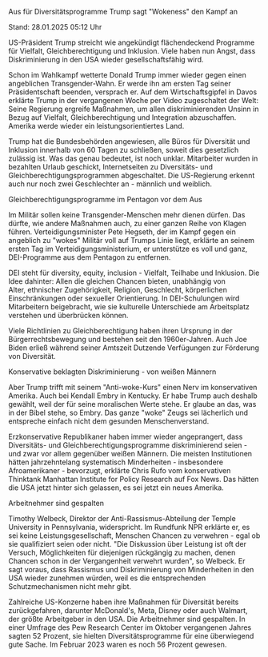 
Aus für Diversitätsprogramme
Trump sagt "Wokeness" den Kampf an


Stand: 28.01.2025 05:12 Uhr


US-Präsident Trump streicht wie angekündigt flächendeckend Programme für Vielfalt, Gleichberechtigung und Inklusion. Viele haben nun Angst, dass Diskriminierung in den USA wieder gesellschaftsfähig wird.



Schon im Wahlkampf wetterte Donald Trump immer wieder gegen einen angeblichen Transgender-Wahn. Er werde ihn am ersten Tag seiner Präsidentschaft beenden, versprach er. Auf dem Wirtschaftsgipfel in Davos erklärte Trump in der vergangenen Woche per Video zugeschaltet der Welt: Seine Regierung ergreife Maßnahmen, um allen diskriminierenden Unsinn in Bezug auf Vielfalt, Gleichberechtigung und Integration abzuschaffen. Amerika werde wieder ein leistungsorientiertes Land.


Trump hat die Bundesbehörden angewiesen, alle Büros für Diversität und Inklusion innerhalb von 60 Tagen zu schließen, soweit dies gesetzlich zulässig ist. Was das genau bedeutet, ist noch unklar. Mitarbeiter wurden in bezahlten Urlaub geschickt, Internetseiten zu Diversitäts- und Gleichberechtigungsprogrammen abgeschaltet. Die US-Regierung erkennt auch nur noch zwei Geschlechter an - männlich und weiblich.

Gleichberechtigungsprogramme im Pentagon vor dem Aus


Im Militär sollen keine Transgender-Menschen mehr dienen dürfen. Das dürfte, wie andere Maßnahmen auch, zu einer ganzen Reihe von Klagen führen. Verteidigungsminister Pete Hegseth, der im Kampf gegen ein angeblich zu "wokes" Militär voll auf Trumps Linie liegt, erklärte an seinem ersten Tag im Verteidigungsministerium, er unterstütze es voll und ganz, DEI-Programme aus dem Pentagon zu entfernen.


DEI steht für diversity, equity, inclusion - Vielfalt, Teilhabe und Inklusion. Die Idee dahinter: Allen die gleichen Chancen bieten, unabhängig von Alter, ethnischer Zugehörigkeit, Religion, Geschlecht, körperlichen Einschränkungen oder sexueller Orientierung. In DEI-Schulungen wird Mitarbeitern beigebracht, wie sie kulturelle Unterschiede am Arbeitsplatz verstehen und überbrücken können.


Viele Richtlinien zu Gleichberechtigung haben ihren Ursprung in der Bürgerrechtsbewegung und bestehen seit den 1960er-Jahren. Auch Joe Biden erließ während seiner Amtszeit Dutzende Verfügungen zur Förderung von Diversität.

Konservative beklagten Diskriminierung - von weißen Männern


Aber Trump trifft mit seinem "Anti-woke-Kurs" einen Nerv im konservativen Amerika. Auch bei Kendall Embry in Kentucky. Er habe Trump auch deshalb gewählt, weil der für seine moralischen Werte stehe. Er glaube an das, was in der Bibel stehe, so Embry. Das ganze "woke" Zeugs sei lächerlich und entspreche einfach nicht dem gesunden Menschenverstand.


Erzkonservative Republikaner haben immer wieder angeprangert, dass Diversitäts- und Gleichberechtigungsprogramme diskriminierend seien - und zwar vor allem gegenüber weißen Männern. Die meisten Institutionen hätten jahrzehntelang systematisch Minderheiten - insbesondere Afroamerikaner - bevorzugt, erklärte Chris Rufo vom konservativen Thinktank Manhattan Institute for Policy Research auf Fox News. Das hätten die USA jetzt hinter sich gelassen, es sei jetzt ein neues Amerika.

Arbeitnehmer sind gespalten


Timothy Welbeck, Direktor der Anti-Rassismus-Abteilung der Temple University in Pennsylvania, widerspricht. Im Rundfunk NPR erklärte er, es sei keine Leistungsgesellschaft, Menschen Chancen zu verwehren - egal ob sie qualifiziert seien oder nicht. "Die Diskussion über Leistung ist oft der Versuch, Möglichkeiten für diejenigen rückgängig zu machen, denen Chancen schon in der Vergangenheit verwehrt wurden", so Welbeck. Er sagt voraus, dass Rassismus und Diskriminierung von Minderheiten in den USA wieder zunehmen würden, weil es die entsprechenden Schutzmechanismen nicht mehr gibt.


Zahlreiche US-Konzerne haben ihre Maßnahmen für Diversität bereits zurückgefahren, darunter McDonald's, Meta, Disney oder auch Walmart, der größte Arbeitgeber in den USA. Die Arbeitnehmer sind gespalten. In einer Umfrage des Pew Research Center im Oktober vergangenen Jahres sagten 52 Prozent, sie hielten Diversitätsprogramme für eine überwiegend gute Sache. Im Februar 2023 waren es noch 56 Prozent gewesen.

